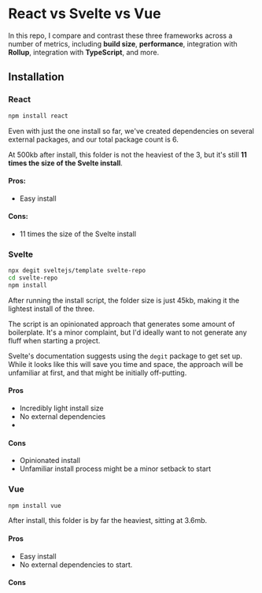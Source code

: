 # React vs Svelte vs Vue
In this repo, I compare and contrast these three frameworks across a number of metrics, including **build size**, **performance**, integration with **Rollup**, integration with **TypeScript**, and more.

## Installation

### React

```sh
npm install react
```
Even with just the one install so far, we've created dependencies on several external packages, and our total package count is 6.

At 500kb after install, this folder is not the heaviest of the 3, but it's still **11 times the size of the Svelte install**.

#### Pros:
- Easy install

#### Cons:
- 11 times the size of the Svelte install

### Svelte

```sh
npx degit sveltejs/template svelte-repo
cd svelte-repo
npm install
```
After running the install script, the folder size is just 45kb, making it the lightest install of the three.

The script is an opinionated approach that generates some amount of boilerplate. It's a minor complaint, but I'd ideally want to not generate any fluff when starting a project.

Svelte's documentation suggests using the `degit` package to get set up. While it looks like this will save you time and space, the approach will be unfamiliar at first, and that might be initially off-putting. 

#### Pros
- Incredibly light install size
- No external dependencies
- 
#### Cons
- Opinionated install
- Unfamiliar install process might be a minor setback to start

### Vue

```sh
npm install vue
```
After install, this folder is by far the heaviest, sitting at 3.6mb.

#### Pros
- Easy install
- No external dependencies to start.

#### Cons